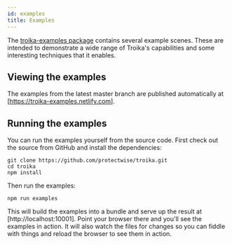 ```yaml
---
id: examples
title: Examples
---
```



The [troika-examples package](https://github.com/protectwise/troika/tree/master/packages/troika-examples) contains several example scenes. These are intended to demonstrate a wide range of Troika's capabilities and some interesting techniques that it enables.


## Viewing the examples

The examples from the latest master branch are published automatically at [https://troika-examples.netlify.com].


## Running the examples

You can run the examples yourself from the source code. First check out the source from GitHub and install the dependencies:

```
git clone https://github.com/protectwise/troika.git
cd troika
npm install
```

Then run the examples:

```
npm run examples
```

This will build the examples into a bundle and serve up the result at [http://localhost:10001]. Point your browser there and you'll see the examples in action. It will also watch the files for changes so you can fiddle with things and reload the browser to see them in action.

